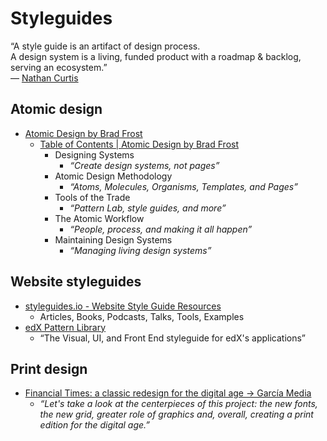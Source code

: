 # Styleguides

“A style guide is an artifact of design process.  
A design system is a living, funded product with a roadmap & backlog, serving an ecosystem.”  
— [Nathan Curtis](https://twitter.com/nathanacurtis/status/656829204235972608)


## Atomic design

- [Atomic Design by Brad Frost](http://atomicdesign.bradfrost.com/)
  - [Table of Contents | Atomic Design by Brad Frost](http://atomicdesign.bradfrost.com/table-of-contents/)
    - Designing Systems
      - _“Create design systems, not pages”_
    - Atomic Design Methodology
      - _“Atoms, Molecules, Organisms, Templates, and Pages”_
    - Tools of the Trade
      - _“Pattern Lab, style guides, and more”_
    - The Atomic Workflow
      - _“People, process, and making it all happen”_
    - Maintaining Design Systems
      - _“Managing living design systems”_


## Website styleguides

- [styleguides.io - Website Style Guide Resources](http://styleguides.io/)
  - Articles, Books, Podcasts, Talks, Tools, Examples
- [edX Pattern Library](http://ux.edx.org/)
  - “The Visual, UI, and Front End styleguide for edX's applications”


## Print design

- [Financial Times: a classic redesign for the digital age → García Media](http://garciamedia.com/blog/financial_times_a_classic_redesign_for_the_digital_age)
  - _“Let's take a look at the centerpieces of this project: the new fonts, the new grid, greater role of graphics and, overall, creating a print edition for the digital age.”_
